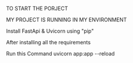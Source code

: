 TO START THE PORJECT

MY PROJECT IS RUNNING IN MY ENVIRONMENT 


Install FastApi & Uvicorn using "pip"

After installing all the requirements 

Run this Command
uvicorn app:app --reload

